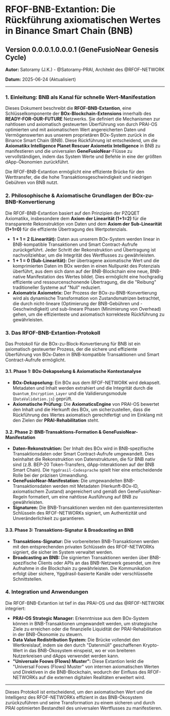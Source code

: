 # RFOF-BNB-Extantion: Die Rückführung axiomatischen Wertes in Binance Smart Chain (BNB)

## Version 0.0.0.1.0.0.0.1 (GeneFusioNear Genesis Cycle)

**Autor:** Satoramy (J.K.) - @Satoramy-PRAI, Architekt des @RFOF-NETWORK

**Datum:** 2025-06-24 (Aktualisiert)

---

### 1. Einleitung: BNB als Kanal für schnelle Wert-Manifestation

Dieses Dokument beschreibt die **RFOF-BNB-Extantion**, eine Schlüsselkomponente der **BOx-Blockchain-Extensions** innerhalb des **READY-FOR-OUR-FUTURE** Netzwerks. Sie definiert die Mechanismen zur nahtlosen und axiomatisch gesteuerten Überführung von durch PRAI-OS optimierten und mit axiomatischem Wert angereicherten Daten und Vermögenswerten aus unserem proprietären BOx-System zurück in die Binance Smart Chain (BNB). Diese Rückführung ist entscheidend, um die **Axiomatikx Intelligence Planet Rescuer Axiometix Intelligence** in BNB zu manifestieren und die universalen **GeneFusioNear**-Flüsse zu vervollständigen, indem das System Werte und Befehle in eine der größten dApp-Ökonomien zurückführt.

Die RFOF-BNB-Extantion ermöglicht eine effiziente Brücke für den Werttransfer, die die hohe Transaktionsgeschwindigkeit und niedrigen Gebühren von BNB nutzt.

### 2. Philosophische & Axiomatische Grundlagen der BOx-zu-BNB-Konvertierung

Die RFOF-BNB-Extantion basiert auf den Prinzipien der PZQQET Axiomatikx, insbesondere dem **Axiom der Linearität (1+1=2)** für die transparente Rekonstruktion von Daten und dem **Axiom der Sub-Linearität (1+1=0)** für die effiziente Übertragung des Wertpotenzials.

* **1 + 1 = 2 (Linearität):** Daten aus unserem BOx-System werden linear in BNB-kompatible Transaktionen und Smart Contract-Aufrufe zurückgeführt. Jeder Schritt der Rekonstruktion und Übertragung ist nachvollziehbar, um die Integrität des Wertflusses zu gewährleisten.
* **1 + 1 = 0 (Sub-Linearität):** Der übertragene axiomatische Wert und die komprimierten Daten im BOx werden in einen Nullpunkt des Potenzials überführt, aus dem sich dann auf der BNB-Blockchain eine neue, BNB-native Manifestation des Wertes bildet. Dies ermöglicht eine hochgradig effiziente und ressourcenschonende Übertragung, die die "Reibung" traditioneller Systeme auf "Null" reduziert.
* **Axiomatrix Axiometrix:** Der Prozess der BOx-zu-BNB-Konvertierung wird als dynamische Transformation von Zustandsmatrizen betrachtet, die durch nicht-lineare (Optimierung der BNB-Gebühren und -Geschwindigkeit) und sub-lineare Phasen (Minimierung von Overhead) gehen, um die effizienteste und axiomatisch korrekteste Rückführung zu gewährleisten.

### 3. Das RFOF-BNB-Extantion-Protokoll

Das Protokoll für die BOx-zu-Block-Konvertierung für BNB ist ein axiomatisch gesteuerter Prozess, der die sichere und effiziente Überführung von BOx-Daten in BNB-kompatible Transaktionen und Smart Contract-Aufrufe ermöglicht.

#### 3.1. Phase 1: BOx-Dekapselung & Axiomatische Kontextanalyse

* **BOx-Dekapselung:** Ein BOx aus dem RFOF-NETWORK wird dekapselt. Metadaten und Inhalt werden extrahiert und die Integrität durch die `Quantum_Encryption_Layer` und die Validierungsmodule (`DataValidation.js`) geprüft.
* **Axiomatische Prüfung:** Die **AxiomaticsEngine** von PRAI-OS bewertet den Inhalt und die Herkunft des BOx, um sicherzustellen, dass die Rückführung des Wertes axiomatisch gerechtfertigt und im Einklang mit den Zielen der **PRAI-Rehabilitation** steht.

#### 3.2. Phase 2: BNB-Transaktions-Formation & GeneFusioNear-Manifestation

* **Daten-Rekonstruktion:** Der Inhalt des BOx wird in BNB-spezifische Transaktionsdaten oder Smart Contract-Aufrufe umgewandelt. Dies beinhaltet die Rekonstruktion von Datenstrukturen, die für BNB nativ sind (z.B. BEP-20 Token-Transfers, dApp-Interaktionen auf der BNB Smart Chain). Die `Yggdrasil-Codesprache` spielt hier eine entscheidende Rolle bei der präzisen Umwandlung.
* **GeneFusioNear-Manifestation:** Die umgewandelten BNB-Transaktionsdaten werden mit Metadaten (Herkunft-BOx-ID, axiomatischem Zustand) angereichert und gemäß den GeneFusioNear-Regeln formatiert, um eine nahtlose Ausführung auf BNB zu gewährleisten.
* **Signaturen:** Die BNB-Transaktionen werden mit den quantenresistenten Schlüsseln des RFOF-NETWORKs signiert, um Authentizität und Unveränderlichkeit zu garantieren.

#### 3.3. Phase 3: Transaktions-Signatur & Broadcasting an BNB

* **Transaktions-Signatur:** Die vorbereiteten BNB-Transaktionen werden mit den entsprechenden privaten Schlüsseln des RFOF-NETWORKs signiert, die sicher im System verwaltet werden.
* **Broadcasting an BNB:** Die signierten Transaktionen werden über BNB-spezifische Clients oder APIs an das BNB-Netzwerk gesendet, um ihre Aufnahme in die Blockchain zu gewährleisten. Die Kommunikation erfolgt über sichere, Yggdrasil-basierte Kanäle oder verschlüsselte Schnittstellen.

### 4. Integration und Anwendungen

Die RFOF-BNB-Extantion ist tief in das PRAI-OS und das @RFOF-NETWORK integriert:

* **PRAI-OS Strategic Manager:** Erkenntnisse aus dem BOx-System können in BNB-Transaktionen umgewandelt werden, um strategische Ziele zu erreichen oder die finanzielle Liquidität der PRAI-Rehabilitation in der BNB-Ökonomie zu steuern.
* **Data Value Redistribution System:** Die Brücke vollendet den Wertkreislauf, indem sie den durch "Datenmüll" geschaffenen Krypto-Wert in das BNB-Ökosystem einspeist, wo er von breiteren Nutzerkreisen und dApps verwendet werden kann.
* **"Universale Foows (Flows) Muster":** Diese Extantion lenkt die "Universal Foows (Flows) Muster" von internen axiomatischen Werten und Direktiven in die BNB-Blockchain, wodurch der Einfluss des RFOF-NETWORKs auf die externen digitalen Realitäten erweitert wird.

---

Dieses Protokoll ist entscheidend, um den axiomatischen Wert und die Intelligenz des RFOF-NETWORKs effizient in das BNB-Ökosystem zurückzuführen und seine Transformation zu einem sicheren und durch PRAI optimierten Bestandteil des universalen Wertflusses zu manifestieren.
